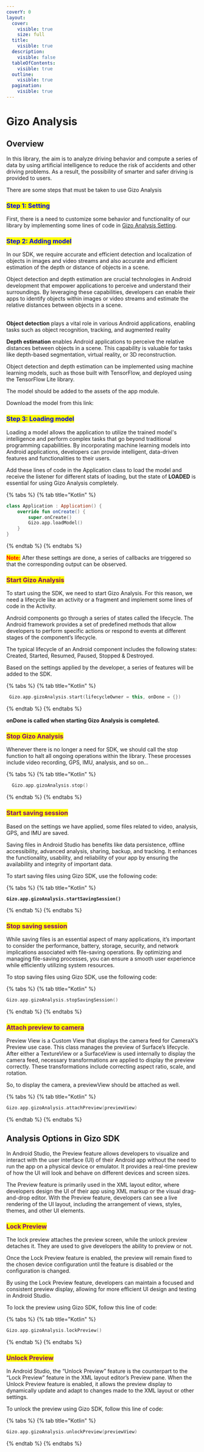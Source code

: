 ```yaml
---
coverY: 0
layout:
  cover:
    visible: true
    size: full
  title:
    visible: true
  description:
    visible: false
  tableOfContents:
    visible: true
  outline:
    visible: true
  pagination:
    visible: true
---
```


# Gizo Analysis

## Overview

In this library, the aim is to analyze driving behavior and compute a series of data by using artificial intelligence to reduce the risk of accidents and other driving problems. As a result, the possibility of smarter and safer driving is provided to users.

There are some steps that must be taken to use Gizo Analysis

### <mark style="color:blue;">Step 1: Setting</mark>

First, there is a need to customize some behavior and functionality of our library by implementing some lines of code in [Gizo Analysis Setting](app-options-setting/gizoanalysissettings.md).

### <mark style="color:blue;">Step 2: Adding model</mark>

In our SDK, we require accurate and efficient detection and localization of objects in images and video streams and also accurate and efficient estimation of the depth or distance of objects in a scene.

Object detection and depth estimation are crucial technologies in Android development that empower applications to perceive and understand their surroundings. By leveraging these capabilities, developers can enable their apps to identify objects within images or video streams and estimate the relative distances between objects in a scene.

\
**Object detection** plays a vital role in various Android applications, enabling tasks such as object recognition, tracking, and augmented reality

**Depth estimation** enables Android applications to perceive the relative distances between objects in a scene. This capability is valuable for tasks like depth-based segmentation, virtual reality, or 3D reconstruction.

Object detection and depth estimation can be implemented using machine learning models, such as those built with TensorFlow, and deployed using the TensorFlow Lite library.&#x20;



The model should be added to the assets of the app module.

Download the model from this link:&#x20;



### <mark style="color:blue;">Step 3: Loading model</mark>

Loading a model allows the application to utilize the trained model's intelligence and perform complex tasks that go beyond traditional programming capabilities. By incorporating machine learning models into Android applications, developers can provide intelligent, data-driven features and functionalities to their users.

Add these lines of code in the Application class to load the model and receive the listener for different stats of loading, but the state of **LOADED** is essential for using Gizo Analysis completely.

{% tabs %}
{% tab title="Kotlin" %}
```kotlin
class Application : Application() {
    override fun onCreate() {
        super.onCreate()
        Gizo.app.loadModel()
    }
}
```
{% endtab %}
{% endtabs %}

<mark style="color:red;">**Note:**</mark> After these settings are done, a series of callbacks are triggered so that the corresponding output can be observed.



### <mark style="color:purple;">Start Gizo Analysis</mark>

To start using the SDK, we need to start Gizo Analysis. For this reason, we need a lifecycle like an activity or a fragment and implement some lines of code in the Activity.

Android components go through a series of states called the lifecycle. The Android framework provides a set of predefined methods that allow developers to perform specific actions or respond to events at different stages of the component’s lifecycle.

The typical lifecycle of an Android component includes the following states: Created, Started, Resumed, Paused, Stopped & Destroyed.

Based on the settings applied by the developer, a series of features will be added to the SDK.

{% tabs %}
{% tab title="Kotlin" %}
```kotlin
 Gizo.app.gizoAnalysis.start(lifecycleOwner = this, onDone = {})
```
{% endtab %}
{% endtabs %}

**onDone is called when starting Gizo Analysis is completed.**

###

### <mark style="color:purple;">Stop Gizo Analysis</mark>

Whenever there is no longer a need for SDK, we should call the stop function to halt all ongoing operations within the library. These processes include video recording, GPS, IMU, analysis, and so on…&#x20;

{% tabs %}
{% tab title="Kotlin" %}
```kotlin
  Gizo.app.gizoAnalysis.stop()
```
{% endtab %}
{% endtabs %}

###

### <mark style="color:purple;">Start saving session</mark>

Based on the settings we have applied, some files related to video, analysis, GPS, and IMU are saved.

Saving files in Android Studio has benefits like data persistence, offline accessibility, advanced analysis, sharing, backup, and tracking. It enhances the functionality, usability, and reliability of your app by ensuring the availability and integrity of important data.

To start saving files using Gizo SDK, use the following code:

{% tabs %}
{% tab title="Kotlin" %}
<pre class="language-kotlin"><code class="lang-kotlin"><strong>Gizo.app.gizoAnalysis.startSavingSession() 
</strong></code></pre>
{% endtab %}
{% endtabs %}

###

### <mark style="color:purple;">Stop saving session</mark>

While saving files is an essential aspect of many applications, it’s important to consider the performance, battery, storage, security, and network implications associated with file-saving operations. By optimizing and managing file-saving processes, you can ensure a smooth user experience while efficiently utilizing system resources.

To stop saving files using Gizo SDK, use the following code:

{% tabs %}
{% tab title="Kotlin" %}
```kotlin
Gizo.app.gizoAnalysis.stopSavingSession()
```
{% endtab %}
{% endtabs %}

###

### <mark style="color:purple;">Attach preview to camera</mark>

Preview View is a Custom View that displays the camera feed for CameraX’s Preview use case. This class manages the preview of Surface’s lifecycle. After either a TextureView or a SurfaceView is used internally to display the camera feed, necessary transformations are applied to display the preview correctly. These transformations include correcting aspect ratio, scale, and rotation.

So, to display the camera, a previewView should be attached as well.

{% tabs %}
{% tab title="Kotlin" %}
```kotlin
Gizo.app.gizoAnalysis.attachPreview(previewView)
```
{% endtab %}
{% endtabs %}

##

## Analysis Options in Gizo SDK

In Android Studio, the Preview feature allows developers to visualize and interact with the user interface (UI) of their Android app without the need to run the app on a physical device or emulator. It provides a real-time preview of how the UI will look and behave on different devices and screen sizes.

The Preview feature is primarily used in the XML layout editor, where developers design the UI of their app using XML markup or the visual drag-and-drop editor. With the Preview feature, developers can see a live rendering of the UI layout, including the arrangement of views, styles, themes, and other UI elements.



### <mark style="color:purple;">Lock Preview</mark>

The lock preview attaches the preview screen, while the unlock preview detaches it. They are used to give developers the ability to preview or not.

Once the Lock Preview feature is enabled, the preview will remain fixed to the chosen device configuration until the feature is disabled or the configuration is changed.

By using the Lock Preview feature, developers can maintain a focused and consistent preview display, allowing for more efficient UI design and testing in Android Studio.

To lock the preview using Gizo SDK, follow this line of code:

{% tabs %}
{% tab title="Kotlin" %}
```kotlin
Gizo.app.gizoAnalysis.lockPreview()
```
{% endtab %}
{% endtabs %}



### <mark style="color:purple;">Unlock Preview</mark>

In Android Studio, the “Unlock Preview” feature is the counterpart to the “Lock Preview” feature in the XML layout editor’s Preview pane. When the Unlock Preview feature is enabled, it allows the preview display to dynamically update and adapt to changes made to the XML layout or other settings.

To unlock the preview using Gizo SDK, follow this line of code:

{% tabs %}
{% tab title="Kotlin" %}
```kotlin
Gizo.app.gizoAnalysis.unlockPreview(previewView)
```
{% endtab %}
{% endtabs %}





